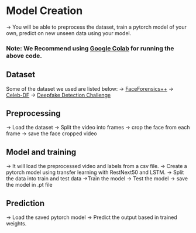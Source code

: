 # Model Creation
  -> You will be able to preprocess the dataset, train a pytorch model of your own, predict on new unseen data using your model.
  

### Note: We Recommend using [Google Colab](https://colab.research.google.com/)  for running the above code.  
  

 ## Dataset 
Some of the dataset we used are listed below:
  -> [FaceForensics++](https://github.com/ondyari/FaceForensics)
  -> [Celeb-DF](https://github.com/yuezunli/celeb-deepfakeforensics)
  -> [Deepfake Detection Challenge](https://www.kaggle.com/c/deepfake-detection-challenge/data) 
## Preprocessing
  -> Load the dataset
  -> Split the video into frames
  -> crop the face from each frame
  -> save the face cropped video
## Model and training
  -> It will load the preprocessed video and labels from a csv file.
  -> Create a pytorch model using transfer learning with RestNext50 and LSTM.
  -> Split the data into train and test data
  ->Train the model
  -> Test the model
  -> save the model in .pt file
 ## Prediction
  -> Load the saved pytorch model
  -> Predict the output based in trained weights. 
